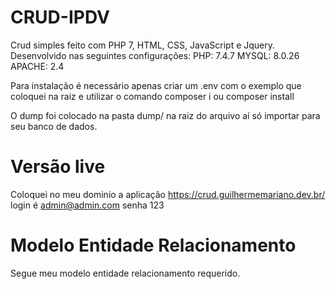 # CRUD-IPDV
Crud simples feito com PHP 7, HTML, CSS, JavaScript e Jquery.
Desenvolvido nas seguintes configurações:
PHP: 7.4.7
MYSQL: 8.0.26
APACHE: 2.4

Para instalação é necessário apenas criar um .env com o exemplo que coloquei na raiz e utilizar o comando composer i ou composer install

O dump foi colocado na pasta dump/ na raiz do arquivo aí só importar para seu banco de dados.

# Versão live
Coloquei no meu dominio a aplicação https://crud.guilhermemariano.dev.br/ login é admin@admin.com senha 123

# Modelo Entidade Relacionamento

Segue meu modelo entidade relacionamento requerido. 



